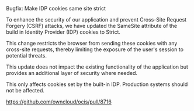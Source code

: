Bugfix: Make IDP cookies same site strict

To enhance the security of our application and prevent Cross-Site Request Forgery (CSRF) attacks, we have updated the
SameSite attribute of the build in Identity Provider (IDP) cookies to Strict.

This change restricts the browser from sending these cookies with any cross-site requests,
thereby limiting the exposure of the user's session to potential threats.

This update does not impact the existing functionality of the application but provides an additional layer of security
where needed.

This only affects cookies set by the built-in IDP. Production systems should not be affected.

https://github.com/owncloud/ocis/pull/8716
